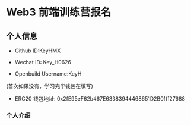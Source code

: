 # Web3 前端训练营报名

## 个人信息

- Github ID:KeyHMX

- Wechat ID: Key_H0626

- Openbuild Username:KeyH

(首次如果没有，学习完毕钱包在填写)

- ERC20 钱包地址: 0x2fE95eF62b467E63383944468651D2B01ff27688

### 个人介绍
